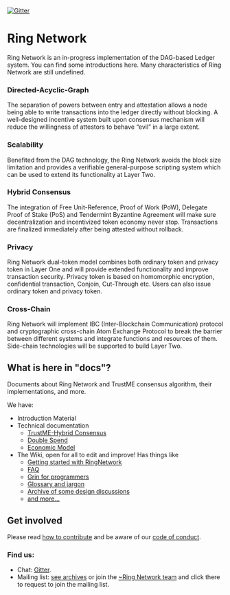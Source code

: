 [![Gitter](https://badges.gitter.im/Ring-Network/community.svg)](https://gitter.im/Ring-Network/community?utm_source=badge&utm_medium=badge&utm_campaign=pr-badge)
# Ring Network
Ring Network is an in-progress implementation of the DAG-based Ledger system. You can find some introductions here. Many characteristics of Ring Network are still undefined. 
### Directed-Acyclic-Graph
The separation of powers between entry and attestation allows a node being able to write transactions into the ledger directly without blocking. A well-designed incentive system built upon consensus mechanism will reduce the willingness of attestors to behave “evil” in a large extent.

### Scalability
Benefited from the DAG technology, the Ring Network avoids the block size limitation and provides a verifiable general-purpose scripting system which can be used to extend its functionality at Layer Two.

### Hybrid Consensus
The integration of Free Unit-Reference, Proof of Work (PoW), Delegate Proof of Stake (PoS) and Tendermint Byzantine Agreement will make sure decentralization and incentivized token economy never stop. Transactions are finalized immediately after being attested without rollback.

### Privacy
Ring Network dual-token model combines both ordinary token and privacy token in Layer One and will provide extended functionality and improve transaction security. Privacy token is based on homomorphic encryption, confidential transaction, Conjoin, Cut-Through etc. Users can also issue ordinary token and privacy token.

### Cross-Chain
Ring Network will implement IBC (Inter-Blockchain Communication) protocol and cryptographic cross-chain Atom Exchange Protocol to break the barrier between different systems and integrate functions and resources of them. Side-chain technologies will be supported to build Layer Two.


## What is here in "docs"?
Documents about Ring Network and TrustME consensus algorithm, their implementations, and more.

We have:
- Introduction Material
- Technical documentation
   - [TrustME-Hybrid Consensus](./TrustMEHybridConsensus_CN.md)
   - [Double Spend](./DoubleSpend_CN.md)
   - [Economic Model](./EconomicModel_CN.md)
- The Wiki, open for all to edit and improve! Has things like
   - [Getting started with RingNetwork](https://github.com/ringnetwork/docs/wiki/Getting-Started-With-RingNetwork-Links-and-Resources)
   - [FAQ](https://github.com/ringnetwork/docs/wiki/FAQ)
   - [Grin for programmers](https://github.com/ringnetwork/docs/wiki/Hacking-and-contributing)
   - [Glossary and jargon](https://github.com/ringnetwork/docs/wiki/Jargon-file-and-glossary)
   - [Archive of some design discussions](https://github.com/ringnetwork/docs/wiki/Design-discussions)
   - [and more...](https://github.com/ringnetwork/docs/wiki/)

## Get involved

Please read [how to contribute](./CONTRIBUTING.md)
and be aware of our
[code of conduct](./CODE_OF_CONDUCT.md).

### Find us:

* Chat: [Gitter](https://gitter.im/Ring-Network/community).
* Mailing list: [see archives](https://lists.launchpad.net/ringnetwork/) or
join the [~Ring Network team](https://launchpad.net/~ringnetwork)
and click there to request to join the mailing list.

